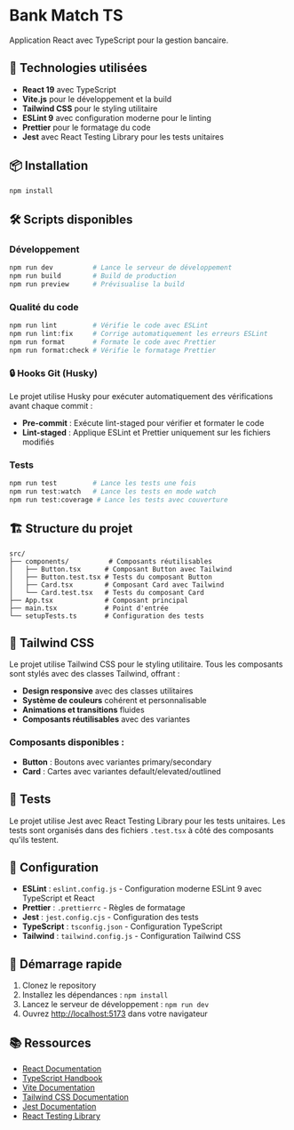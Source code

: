 # Bank Match TS

Application React avec TypeScript pour la gestion bancaire.

## 🚀 Technologies utilisées

- **React 19** avec TypeScript
- **Vite.js** pour le développement et la build
- **Tailwind CSS** pour le styling utilitaire
- **ESLint 9** avec configuration moderne pour le linting
- **Prettier** pour le formatage du code
- **Jest** avec React Testing Library pour les tests unitaires

## 📦 Installation

```bash
npm install
```

## 🛠️ Scripts disponibles

### Développement

```bash
npm run dev          # Lance le serveur de développement
npm run build        # Build de production
npm run preview      # Prévisualise la build
```

### Qualité du code

```bash
npm run lint         # Vérifie le code avec ESLint
npm run lint:fix     # Corrige automatiquement les erreurs ESLint
npm run format       # Formate le code avec Prettier
npm run format:check # Vérifie le formatage Prettier
```

### 🔒 Hooks Git (Husky)

Le projet utilise Husky pour exécuter automatiquement des vérifications avant chaque commit :

- **Pre-commit** : Exécute lint-staged pour vérifier et formater le code
- **Lint-staged** : Applique ESLint et Prettier uniquement sur les fichiers modifiés

### Tests

```bash
npm run test         # Lance les tests une fois
npm run test:watch   # Lance les tests en mode watch
npm run test:coverage # Lance les tests avec couverture
```

## 🏗️ Structure du projet

```
src/
├── components/          # Composants réutilisables
│   ├── Button.tsx      # Composant Button avec Tailwind
│   ├── Button.test.tsx # Tests du composant Button
│   ├── Card.tsx        # Composant Card avec Tailwind
│   └── Card.test.tsx   # Tests du composant Card
├── App.tsx             # Composant principal
├── main.tsx            # Point d'entrée
└── setupTests.ts       # Configuration des tests
```

## 🎨 Tailwind CSS

Le projet utilise Tailwind CSS pour le styling utilitaire. Tous les composants sont stylés avec des classes Tailwind, offrant :

- **Design responsive** avec des classes utilitaires
- **Système de couleurs** cohérent et personnalisable
- **Animations et transitions** fluides
- **Composants réutilisables** avec des variantes

### Composants disponibles :

- **Button** : Boutons avec variantes primary/secondary
- **Card** : Cartes avec variantes default/elevated/outlined

## 🧪 Tests

Le projet utilise Jest avec React Testing Library pour les tests unitaires. Les tests sont organisés dans des fichiers `.test.tsx` à côté des composants qu'ils testent.

## 📝 Configuration

- **ESLint** : `eslint.config.js` - Configuration moderne ESLint 9 avec TypeScript et React
- **Prettier** : `.prettierrc` - Règles de formatage
- **Jest** : `jest.config.cjs` - Configuration des tests
- **TypeScript** : `tsconfig.json` - Configuration TypeScript
- **Tailwind** : `tailwind.config.js` - Configuration Tailwind CSS

## 🚀 Démarrage rapide

1. Clonez le repository
2. Installez les dépendances : `npm install`
3. Lancez le serveur de développement : `npm run dev`
4. Ouvrez [http://localhost:5173](http://localhost:5173) dans votre navigateur

## 📚 Ressources

- [React Documentation](https://react.dev/)
- [TypeScript Handbook](https://www.typescriptlang.org/docs/)
- [Vite Documentation](https://vitejs.dev/)
- [Tailwind CSS Documentation](https://tailwindcss.com/docs)
- [Jest Documentation](https://jestjs.io/)
- [React Testing Library](https://testing-library.com/docs/react-testing-library/intro/)
